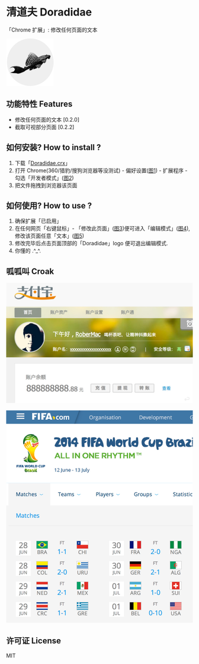 <h1>清道夫 Doradidae</h1>
<p>「Chrome 扩展」: 修改任何页面的文本</p>
<img src="https://raw.githubusercontent.com/RoberMac/Doradidae/master/lib/icon_128.png" />


<h2>功能特性 Features</h2>

<ul>
  <li>修改任何页面的文本 [0.2.0]</li>
  <li >截取可视部分页面 [0.2.2]</li>
</ul>

<h2>如何安装? How to install ?</h2>
<ol>
	<li>下载「<a href="https://github.com/RoberMac/Doradidae/raw/master/lib/Doradidae.crx">Doradidae.crx</a>」</li>
	<li>打开 Chrome(360/猎豹/搜狗浏览器等没测试) - 偏好设置(<a href="https://raw.githubusercontent.com/RoberMac/Doradidae/master/test/tutorial/1.png">图1</a>) - 扩展程序 - 勾选「开发者模式」(<a href="https://raw.githubusercontent.com/RoberMac/Doradidae/master/test/tutorial/2.png">图2</a>)</li>
	<li>把文件拖拽到浏览器该页面</li>
</ol>

<h2>如何使用? How to use ?</h2>
<ol>
	<li>确保扩展「已启用」</li>
	<li>在任何网页「右键鼠标」- 「修改此页面」(<a href="https://raw.githubusercontent.com/RoberMac/Doradidae/master/test/tutorial/3.png">图3</a>)便可进入「编辑模式」(<a href="https://raw.githubusercontent.com/RoberMac/Doradidae/master/test/tutorial/4.png">图4</a>), 修改该页面任意「文本」(<a href="https://raw.githubusercontent.com/RoberMac/Doradidae/master/test/tutorial/5.png">图5</a>)</li>
	<li>修改完毕后点击页面顶部的「Doradidae」logo 便可退出编辑模式.</li>
	<li>你懂的 .^_^.</li>
</ol>

<h2>呱呱叫 Croak</h2>
<img src="https://raw.githubusercontent.com/RoberMac/Doradidae/master/test/alipay.jpg" width="678px"/>
<br />
<br />
<img src="https://raw.githubusercontent.com/RoberMac/Doradidae/master/test/worldcup.jpg" width="678px"/>


<h2>许可证 License</h2>

MIT
